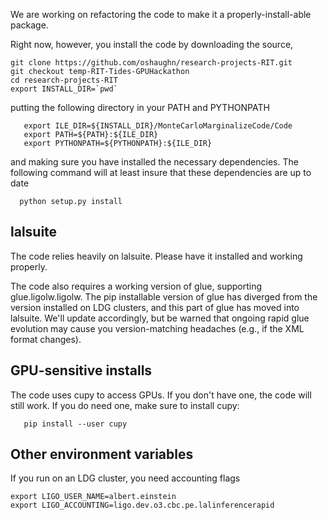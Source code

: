 

We are working on refactoring the code to make it a properly-install-able package.

Right now, however, you install the code by downloading the source,
```
git clone https://github.com/oshaughn/research-projects-RIT.git
git checkout temp-RIT-Tides-GPUHackathon   
cd research-projects-RIT
export INSTALL_DIR=`pwd`
```

putting the following directory in your PATH and PYTHONPATH

```
   export ILE_DIR=${INSTALL_DIR}/MonteCarloMarginalizeCode/Code
   export PATH=${PATH}:${ILE_DIR}
   export PYTHONPATH=${PYTHONPATH}:${ILE_DIR}
```

and making sure you have installed the necessary dependencies.  The following command will at least insure that these dependencies are up to date 
```
  python setup.py install 
```

## lalsuite
The code relies heavily on lalsuite.    Please have it installed and working properly.

The code also requires a working version of glue, supporting glue.ligolw.ligolw.  The pip installable version of glue has diverged from the version installed on LDG clusters, and this part of glue has moved into lalsuite.  We'll update accordingly, but be warned that ongoing rapid glue evolution may cause you version-matching headaches (e.g., if the XML format changes). 

## GPU-sensitive installs

The code uses cupy to access GPUs.  If you don't have one, the code will still work.
If you do need one, make sure to install cupy:

```
   pip install --user cupy
```

## Other environment variables

If you run on an LDG cluster, you need accounting flags

```
export LIGO_USER_NAME=albert.einstein
export LIGO_ACCOUNTING=ligo.dev.o3.cbc.pe.lalinferencerapid
```
